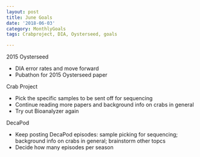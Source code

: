 ```yaml
---
layout: post
title: June Goals
date: '2018-06-03'
category: MonthlyGoals
tags: Crabproject, DIA, Oysterseed, goals

---
```


2015 Oysterseed 
- DIA error rates and move forward
- Pubathon for 2015 Oysterseed paper

Crab Project
- Pick the specific samples to be sent off for sequencing
- Continue reading more papers and background info on crabs in general   
- Try out Bioanalyzer again

DecaPod
- Keep posting DecaPod episodes: sample picking for sequencing; background info on crabs in general; brainstorm other topcs 
- Decide how many episodes per season
